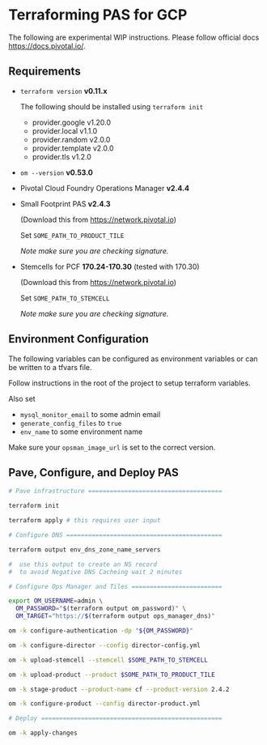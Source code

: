 # Terraforming PAS for GCP

The following are experimental WIP instructions. Please follow official docs https://docs.pivotal.io/.

## Requirements

- `terraform version`
  **v0.11.x**

  The following should be installed using `terraform init`

  - provider.google v1.20.0
  - provider.local v1.1.0
  - provider.random v2.0.0
  - provider.template v2.0.0
  - provider.tls v1.2.0

- `om --version`
  **v0.53.0**

- Pivotal Cloud Foundry Operations Manager
  **v2.4.4**

- Small Footprint PAS
  **v2.4.3**

  (Download this from https://network.pivotal.io)

  Set `SOME_PATH_TO_PRODUCT_TILE`

  *Note make sure you are checking signature.*

- Stemcells for PCF
  **170.24-170.30** (tested with 170.30)

  (Download this from https://network.pivotal.io)

  Set `SOME_PATH_TO_STEMCELL`

  *Note make sure you are checking signature.*

## Environment Configuration

The following variables can be configured as environment variables or can be
written to a tfvars file.

Follow instructions in the root of the project to setup terraform variables.

Also set
- `mysql_monitor_email` to some admin email
- `generate_config_files` to `true`
- `env_name` to some environment name

Make sure your `opsman_image_url` is set to the correct version.

## Pave, Configure, and Deploy PAS

```sh
# Pave infrastructure =====================================

terraform init

terraform apply # this requires user input

# Configure DNS ===========================================

terraform output env_dns_zone_name_servers

#  use this output to create an NS record
#  to avoid Negative DNS Cacheing wait 2 minutes

# Configure Ops Manager and Tiles =========================

export OM_USERNAME=admin \
  OM_PASSWORD="$(terraform output om_password)" \
  OM_TARGET="https://$(terraform output ops_manager_dns)"

om -k configure-authentication -dp "${OM_PASSWORD}"

om -k configure-director --config director-config.yml

om -k upload-stemcell --stemcell $SOME_PATH_TO_STEMCELL

om -k upload-product --product $SOME_PATH_TO_PRODUCT_TILE

om -k stage-product --product-name cf --product-version 2.4.2

om -k configure-product --config director-product.yml

# Deploy ==================================================

om -k apply-changes

```
